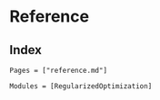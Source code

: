 # Reference

## Index

```@index
Pages = ["reference.md"]
```

```@autodocs
Modules = [RegularizedOptimization]
```
